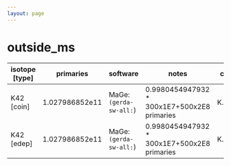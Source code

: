 ```yaml
---
layout: page
---
```


# outside_ms

| isotope [type] | primaries | software | notes | contact |
| -- | -- | -- | -- | -- |
| K42 [coin] | 1.027986852e11 | MaGe: `` (gerda-sw-all: ``) | 0.9980454947932 * 300x1E7+500x2E8 primaries | K.v.Sturm |
| K42 [edep] | 1.027986852e11 | MaGe: `` (gerda-sw-all: ``) | 0.9980454947932 * 300x1E7+500x2E8 primaries | K.v.Sturm |
